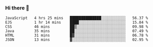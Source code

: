 ### Hi there 👋

<!--START_SECTION:waka-->

```text
JavaScript   4 hrs 25 mins   ██████████████░░░░░░░░░░░   56.37 %
EJS          1 hr 14 mins    ████░░░░░░░░░░░░░░░░░░░░░   15.84 %
CSS          46 mins         ██▒░░░░░░░░░░░░░░░░░░░░░░   09.98 %
Java         35 mins         ██░░░░░░░░░░░░░░░░░░░░░░░   07.49 %
HTML         31 mins         █▓░░░░░░░░░░░░░░░░░░░░░░░   06.78 %
JSON         13 mins         ▓░░░░░░░░░░░░░░░░░░░░░░░░   02.95 %
```

<!--END_SECTION:waka-->
<!--
**Boombag0607/Boombag0607** is a ✨ _special_ ✨ repository because its `README.md` (this file) appears on your GitHub profile.

Here are some ideas to get you started:

- 🔭 I’m currently working on ...
- 🌱 I’m currently learning ...
- 👯 I’m looking to collaborate on ...
- 🤔 I’m looking for help with ...
- 💬 Ask me about ...
- 📫 How to reach me: ...
- 😄 Pronouns: ...
- ⚡ Fun fact: ...
-->
